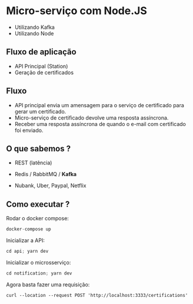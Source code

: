 # Micro-serviço com Node.JS

- Utilizando Kafka
- Utilizando Node

## Fluxo de aplicação

- API Principal (Station)
- Geração de certificados

## Fluxo

- API principal envia um amensagem para o serviço de certificado para gerar um certificado.
- Micro-serviço de certificado devolve uma resposta assíncrona.
- Receber uma resposta assíncrona de quando o e-mail com certificado foi enviado.

## O que sabemos ?

- REST (latência)
- Redis / RabbitMQ / **Kafka**

- Nubank, Uber, Paypal, Netflix

## Como executar ?

Rodar o docker compose:

```javascript
docker-compose up
```

Inicializar a API:

```javascript
cd api; yarn dev
```

Inicializar o microsserviço:

```javascript
cd notification; yarn dev
```

Agora basta fazer uma requisição:

`curl --location --request POST 'http://localhost:3333/certifications'`
